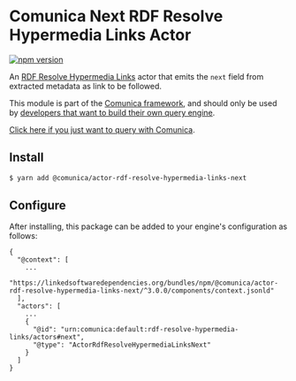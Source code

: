 # Comunica Next RDF Resolve Hypermedia Links Actor

[![npm version](https://badge.fury.io/js/%40comunica%2Factor-rdf-resolve-hypermedia-links-next.svg)](https://www.npmjs.com/package/@comunica/actor-rdf-resolve-hypermedia-links-next)

An [RDF Resolve Hypermedia Links](https://github.com/comunica/comunica/tree/master/packages/bus-rdf-resolve-hypermedia-links)
actor that emits the `next` field from extracted metadata as link to be followed.

This module is part of the [Comunica framework](https://github.com/comunica/comunica),
and should only be used by [developers that want to build their own query engine](https://comunica.dev/docs/modify/).

[Click here if you just want to query with Comunica](https://comunica.dev/docs/query/).

## Install

```bash
$ yarn add @comunica/actor-rdf-resolve-hypermedia-links-next
```

## Configure

After installing, this package can be added to your engine's configuration as follows:
```text
{
  "@context": [
    ...
    "https://linkedsoftwaredependencies.org/bundles/npm/@comunica/actor-rdf-resolve-hypermedia-links-next/^3.0.0/components/context.jsonld"
  ],
  "actors": [
    ...
    {
      "@id": "urn:comunica:default:rdf-resolve-hypermedia-links/actors#next",
      "@type": "ActorRdfResolveHypermediaLinksNext"
    }
  ]
}
```
